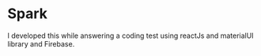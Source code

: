 # Spark
I developed this while answering a coding test using reactJs and materialUI library and Firebase.
